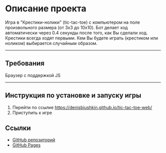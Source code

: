 # Описание проекта

Игра в "Крестики-нолики" (tic-tac-toe) с компьютером на поле произвольного размера (от 3x3 до 10x10).
Бот делает ход автоматически через 0.4 секунды после того, как Вы сделали ход.
Крестики всегда ходят первыми.
Кем Вы будете играть (крестиком или ноликом) выбирается случайным образом.

* * *

## Требования

Браузер с поддержкой JS

* * *

## Инструкция по установке и запуску игры

1. Перейти по ссылке https://denisbiushkin.github.io/tic-tac-toe-web/
2. Приступить к игре

## Ссылки
- [GitHub репозиторий](https://github.com/DenisBiushkin/tic-tac-toe-web)
- [GitHub Pages](https://denisbiushkin.github.io/tic-tac-toe-web/)